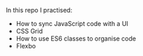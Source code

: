  In this repo I practised:
 
- How to sync JavaScript code with a UI
- CSS Grid
- How to use ES6 classes to organise code
- Flexbo

